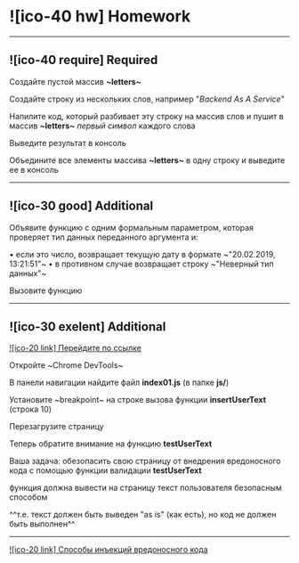 # ![ico-40 hw] Homework

______________________________________________________________________________

## ![ico-40 require] Required

Создайте пустой массив **~letters~**

Создайте строку из нескольких слов, например "_Backend As A Service_"

Напилите код, который разбивает эту строку на массив слов и пушит в массив **~letters~** _первый символ_ каждого слова

Выведите результат в консоль

Объедините все элементы массива **~letters~** в одну строку и выведите ее в консоль

______________________________________________________________________________

## ![ico-30 good] Additional

Объявите функцию с одним формальным параметром, которая проверяет тип данных переданного аргумента и:

• если это число, возвращает текущую дату в формате ~"20.02.2019, 13:21:51"~
• в противном случае возвращает строку ~"Неверный тип данных"~

Вызовите функцию

______________________________________________________________________________

## ![ico-30 exelent] Additional

[![ico-20 link] Перейдите по ссылке](https://garevna.github.io/js-samples/#01)

Откройте ~Chrome DevTools~

В панели навигации найдите файл  **index01.js**  (в папке  **js/**)

Установите  ~breakpoint~  на строке вызова функции   **insertUserText**  (строка 10)

Перезагрузите страницу

Теперь обратите внимание на функцию  **testUserText**

Ваша задача:  обезопасить свою страницу от внедрения вредоносного кода с помощью функции валидации  **testUserText**

функция должна вывести на страницу текст пользователя безопасным способом

^^т.е. текст должен быть выведен "as is" (как есть), но код не должен быть выполнен^^

_____________________________________________________________________________

[![ico-20 link] Способы инъекций вредоносного кода](https://www.owasp.org/index.php/XSS_Filter_Evasion_Cheat_Sheet#Image_XSS_using_the_JavaScript_directive)
